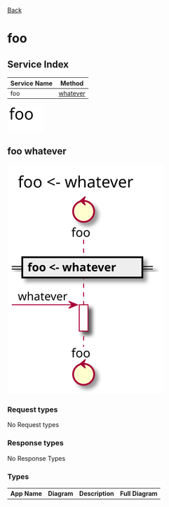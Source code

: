 
[Back](../README.md)


# foo

## Service Index
| Service Name | Method |
----|----
foo | [whatever](#foo-whatever)

![](integration.svg)








## foo whatever


![](foo/whatever.svg)

### Request types

No Request types






### Response types



No Response Types





### Types

<table>
<tr>
<th>App Name</th>
<th>Diagram</th>
<th>Description</th>
<th>Full Diagram</th>


</tr>


</table>


